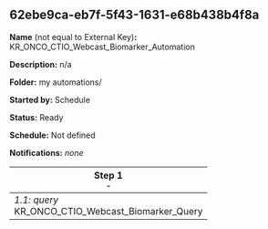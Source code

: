 ## 62ebe9ca-eb7f-5f43-1631-e68b438b4f8a

**Name** (not equal to External Key)**:** KR_ONCO_CTIO_Webcast_Biomarker_Automation

**Description:** n/a

**Folder:** my automations/

**Started by:** Schedule

**Status:** Ready

**Schedule:** Not defined

**Notifications:** _none_


| Step 1<br>_<small>-</small>_ |
| --- |
| _1.1: query_<br>KR_ONCO_CTIO_Webcast_Biomarker_Query |
